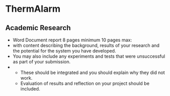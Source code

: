 # ThermAlarm

## Academic Research
* Word Document report 8 pages minimum 10 pages max:
* with content describing the background, results of your research and the potential for the system you have developed.
* You may also include any experiments and tests that were unsuccessful as part of your submission.
* * These should be integrated and you should explain why they did not work.
  * Evaluation of results and reflection on your project should be included.
